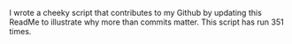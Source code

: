 I wrote a cheeky script that contributes to my Github by updating this ReadMe to illustrate why more than commits matter. This script has run 351 times.